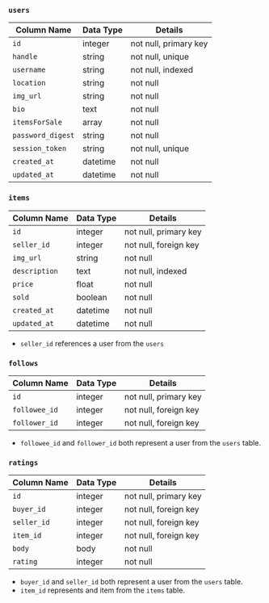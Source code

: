 ### `users`

| Column Name       | Data Type | Details               |
| ----------------- | --------- | --------------------- |
| `id`              | integer   | not null, primary key |
| `handle`          | string    | not null, unique      |
| `username`        | string    | not null, indexed     |
| `location`        | string    | not null              |
| `img_url`         | string    | not null              |
| `bio`             | text      | not null              |
| `itemsForSale`    | array     | not null              |
| `password_digest` | string    | not null              |
| `session_token`   | string    | not null, unique      |
| `created_at`      | datetime  | not null              |
| `updated_at`      | datetime  | not null              |

### `items`

| Column Name   | Data Type | Details               |
| ------------- | --------- | --------------------- |
| `id`          | integer   | not null, primary key |
| `seller_id`   | integer   | not null, foreign key |
| `img_url`     | string    | not null              |
| `description` | text      | not null, indexed     |
| `price`       | float     | not null              |
| `sold`        | boolean   | not null              |
| `created_at`  | datetime  | not null              |
| `updated_at`  | datetime  | not null              |

* `seller_id` references a user from the `users`

### `follows`

| Column Name   | Data Type | Details               |
| ------------- | --------- | --------------------- |
| `id`          | integer   | not null, primary key |
| `followee_id` | integer   | not null, foreign key |
| `follower_id` | integer   | not null, foreign key |

* `followee_id` and `follower_id` both represent a user from the `users` table.

### `ratings`

| Column Name | Data Type | Details               |
| ----------- | --------- | --------------------- |
| `id`        | integer   | not null, primary key |
| `buyer_id`  | integer   | not null, foreign key |
| `seller_id` | integer   | not null, foreign key |
| `item_id`   | integer   | not null, foreign key |
| `body`      | body      | not null              |
| `rating`    | integer   | not null              |

* `buyer_id` and `seller_id` both represent a user from the `users` table.
* `item_id` represents and item from the `items` table.